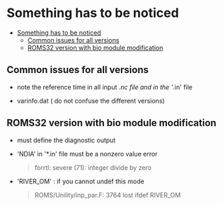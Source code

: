 # Something has to be noticed

- [Something has to be noticed](#something-has-to-be-noticed)
  - [Common issues for all versions](#common-issues-for-all-versions)
  - [ROMS32 version with bio module modification](#roms32-version-with-bio-module-modification)

## Common issues for all versions

- note the reference time in all input *.nc file and in the '*.in' file  

- varinfo.dat ( do not confuse the different versions)
  
## ROMS32 version with bio module modification

- must define the diagnostic output
  
- 'NDIA' in '*.in' file must be a nonzero value error  
  >   forrtl: severe (71): integer divide by zero

- 'RIVER_OM' : if you cannot undef this mode
  >   ROMS/Unility/inp_par.F: 3764 lost ifdef RIVER_OM
